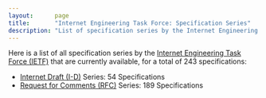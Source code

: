 ```yaml
---
layout:      page
title:       "Internet Engineering Task Force: Specification Series"
description: "List of specification series by the Internet Engineering Task Force (IETF/)"
---
```


Here is a list of all specification series by the [Internet Engineering Task Force (IETF)](http://www.ietf.org/) that are currently available, for a total of 243 specifications:

  * [Internet Draft (I-D)](I-D/) Series: 54 Specifications
  * [Request for Comments (RFC)](RFC/) Series: 189 Specifications
